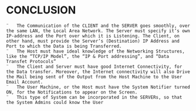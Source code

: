 # CONCLUSION 

    ¨	The Communication of the CLIENT and the SERVER goes smoothly, over the same LAN, the Local Area Network. The Server must specify it’s own IP-address and the Port over which it is Listening. The Client, on other hand, must provide the Server’s (Destination) IP Address and Port to which the Data is being Transferred.
    ¨	The Host must have ideal knowledge of the Networking Structures, like the “TCP/IP Model”, the “IP & Port addressing”, and “Data Transfet Protocols”
    ¨	The Client and Server must have good Internet Connectivity, for the Data transfer. Moreover, the Internet connectivity will also Drive the Mail being sent of the Output from the Host Machine to the User Email Account.
    ¨	The User Machine, or the Host must have the System Notifier turned ON, for the Notifications to appear on the Screen.
    ¨	This type of System can be incorporated in the SERVERs, so that the System Admins could know the User
